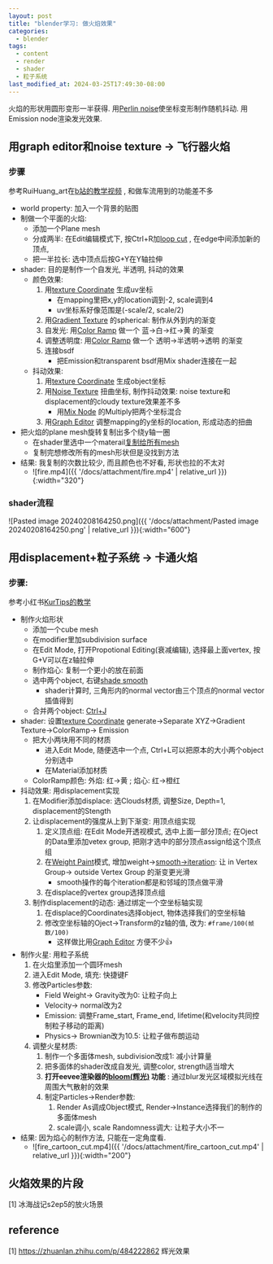 ```yaml
---
layout: post
title: "blender学习: 做火焰效果"
categories:
  - blender
tags:
  - content
  - render
  - shader
  - 粒子系统
last_modified_at: 2024-03-25T17:49:30-08:00
---
```

火焰的形状用圆形变形一半获得. 用[Perlin noise](https://en.wikipedia.org/wiki/Perlin_noise)使坐标变形制作随机抖动. 用Emission node渲染发光效果. 

## 用graph editor和noise texture -> 飞行器火焰
### 步骤

参考RuiHuang_art在[b站的教学视频](https://www.bilibili.com/video/BV1HH4y1Y7Vv/) , 和做车流用到的功能差不多
- world property: 加入一个背景的贴图
- 制做一个平面的火焰:
	- 添加一个Plane mesh
	- 分成两半: 在Edit编辑模式下, 按Ctrl+R加[loop cut](https://docs.blender.org/manual/en/latest/modeling/meshes/tools/loop.html) , 在edge中间添加新的顶点,
	- 把一半拉长: 选中顶点后按G+Y在Y轴拉伸 
- shader: 目的是制作一个自发光, 半透明, 抖动的效果
	- 颜色效果: 
		1. 用[texture Coordinate](https://docs.blender.org/manual/en/latest/render/shader_nodes/input/texture_coordinate.html) 生成uv坐标
			- 在mapping里把x,y的location调到-2, scale调到4
			- uv坐标系好像范围是(-scale/2, scale/2)
		3. 用[Gradient Texture](https://docs.blender.org/manual/en/latest/render/shader_nodes/textures/gradient.html) 的spherical: 制作从外到内的渐变
		4. 自发光: 用[Color Ramp](https://docs.blender.org/manual/en/latest/editors/texture_node/types/converter/color_ramp.html) 做一个 蓝->白->红->黄 的渐变
		5. 调整透明度: 用[Color Ramp](https://docs.blender.org/manual/en/latest/editors/texture_node/types/converter/color_ramp.html) 做一个 透明->半透明->透明 的渐变
		6. 连接bsdf
			- 把Emission和transparent bsdf用Mix shader连接在一起
	- 抖动效果:
		1. 用[texture Coordinate](https://docs.blender.org/manual/en/latest/render/shader_nodes/input/texture_coordinate.html) 生成object坐标
		2. 用[Noise Texture](https://docs.blender.org/manual/en/latest/render/shader_nodes/textures/noise.html) 扭曲坐标, 制作抖动效果: noise texture和displacement的cloudy texture效果差不多
			- 用[Mix Node](https://docs.blender.org/manual/en/latest/compositing/types/color/mix/mix_color.html) 的Multiply把两个坐标混合
		3. 用[Graph Editor](https://docs.blender.org/manual/zh-hans/dev/editors/graph_editor/fcurves/editing.html) 调整mapping的y坐标的location, 形成动态的扭曲
- 把火焰的plane mesh旋转复制出多个绕y轴一圈
	- 在shader里选中一个materail[复制给所有mesh](https://blender.stackexchange.com/questions/7044/copy-material-to-another-object) 
	- 复制完想修改所有的mesh形状但是没找到方法
- 结果: 我复制的次数比较少, 而且颜色也不好看,  形状也拉的不太对
	- ![fire.mp4]({{ '/docs/attachment/fire.mp4' | relative_url }}){:width="320"} 

### shader流程

![Pasted image 20240208164250.png]({{ '/docs/attachment/Pasted image 20240208164250.png' | relative_url }}){:width="600"} 

## 用displacement+粒子系统 -> 卡通火焰
### 步骤: 

参考小红书[KurTips的教学](https://www.xiaohongshu.com/explore/658636a9000000003c010c5d) 
- 制作火焰形状
	- 添加一个cube mesh
	- 在modifier里加subdivision surface
	- 在Edit Mode, 打开Propotional Editing(衰减编辑), 选择最上面vertex, 按G+V可以在z轴拉伸
	- 制作焰心: 复制一个更小的放在前面
	- 选中两个object, 右键[shade smooth](https://docs.blender.org/manual/en/latest/scene_layout/object/editing/shading.html) 
		- shader计算时, 三角形内的normal vector由三个顶点的normal vector插值得到
	- 合并两个object: [Ctrl+J](https://docs.blender.org/manual/en/4.2/scene_layout/object/editing/join.html) 
- shader: 设置[texture Coordinate](https://docs.blender.org/manual/en/latest/render/shader_nodes/input/texture_coordinate.html)  generate->Separate XYZ->Gradient Texture->ColorRamp-> Emission
	- 把大小两块用不同的材质
		- 进入Edit Mode, 随便选中一个点, Ctrl+L可以把原本的大小两个object分别选中
		- 在Material添加材质
	- ColorRamp颜色: 外焰: 红->黄 ; 焰心: 红->橙红
- 抖动效果: 用displacement实现
	1. 在Modifier添加displace: 选Clouds材质, 调整Size, Depth=1, displacement的Stength
	2. 让displacement的强度从上到下渐变: 用顶点组实现
		1. 定义顶点组: 在Edit Mode开透视模式, 选中上面一部分顶点; 在Oject的Data里添加vetex group, 把刚才选中的部分顶点assign给这个顶点组
		3. 在[Weight Paint](https://docs.blender.org/manual/en/latest/sculpt_paint/weight_paint/index.html)模式, 增加weight->[smooth->iteration](https://docs.blender.org/manual/en/2.79/sculpt_paint/painting/weight_paint/weight_tools.html): 让 in Vertex Group-> outside Vertex Group 的渐变更光滑
			- smooth操作的每个iteration都是和邻域的顶点做平滑
		4. 在displace的vertex group选择顶点组
	1. 制作displacement的动态: 通过绑定一个空坐标轴实现
		1. 在displace的Coordinates选择object, 物体选择我们的空坐标轴
		2. 修改空坐标轴的Oject->Transform的z轴的值, 改为: `#frame/100(帧数/100)` 
			- 这样做比用[Graph Editor](https://docs.blender.org/manual/zh-hans/dev/editors/graph_editor/fcurves/editing.html) 方便不少👍
- 制作火星: 用粒子系统 
	1. 在火焰里添加一个圆环mesh
	2. 进入Edit Mode, 填充: 快捷键F
	3. 修改Particles参数:
		- Field Weight-> Gravity改为0: 让粒子向上
		- Velocity-> normal改为2
		- Emission: 调整Frame_start, Frame_end, lifetime(和velocity共同控制粒子移动的距离)
		- Physics-> Brownian改为10.5: 让粒子做布朗运动
	1. 调整火星材质: 
		1. 制作一个多面体mesh, subdivision改成1: 减小计算量
		2. 把多面体的shader改成自发光, 调整color, strength适当增大
		3. **打开eevee渲染器的[bloom(辉光)](https://docs.blender.org/manual/en/latest/render/eevee/render_settings/bloom.html) 功能** : 通过blur发光区域模拟光线在周围大气散射的效果
		4. 制定Particles->Render参数:
			1. Render As调成Object模式, Render->Instance选择我们的制作的多面体mesh
			2. scale调小, scale Randomness调大: 让粒子大小不一
- 结果: 因为焰心的制作方法, 只能在一定角度看. 
	- ![fire_cartoon_cut.mp4]({{ '/docs/attachment/fire_cartoon_cut.mp4' | relative_url }}){:width="200"} 

## 火焰效果的片段

[1] 冰海战记s2ep5的放火场景

## reference 

[1] https://zhuanlan.zhihu.com/p/484222862 辉光效果